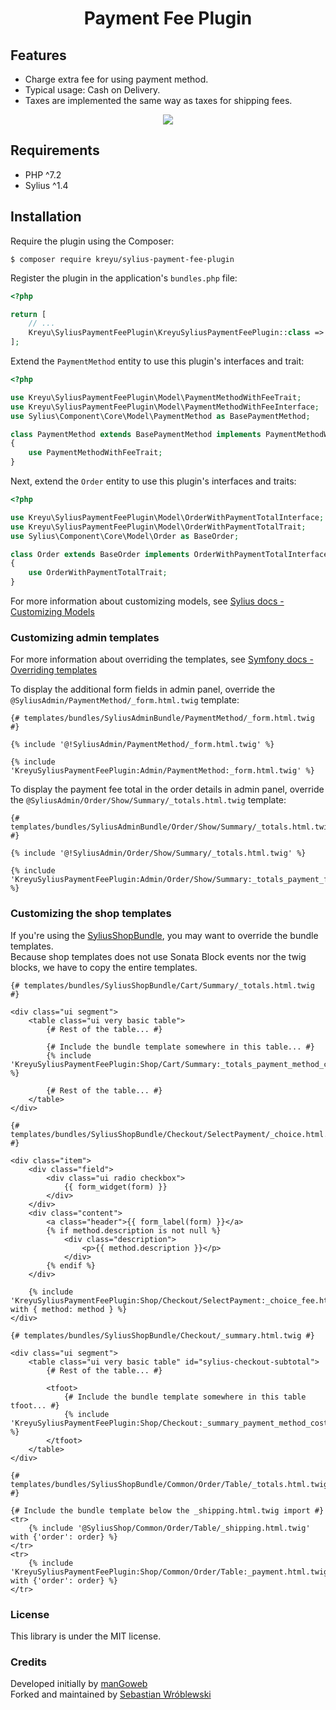 <h1 align="center">Payment Fee Plugin</h1>

## Features

* Charge extra fee for using payment method.
* Typical usage: Cash on Delivery.
* Taxes are implemented the same way as taxes for shipping fees.

<p align="center">
	<img src="https://raw.githubusercontent.com/kreyu/SyliusPaymentFeePlugin/master/doc/admin.png"/>
</p>

## Requirements

- PHP ^7.2
- Sylius ^1.4

## Installation

Require the plugin using the Composer:

```shell script
$ composer require kreyu/sylius-payment-fee-plugin
```

Register the plugin in the application's `bundles.php` file:

```php
<?php

return [
    // ...
    Kreyu\SyliusPaymentFeePlugin\KreyuSyliusPaymentFeePlugin::class => ['all' => true],
];
```

Extend the `PaymentMethod` entity to use this plugin's interfaces and trait:

```php
<?php

use Kreyu\SyliusPaymentFeePlugin\Model\PaymentMethodWithFeeTrait;
use Kreyu\SyliusPaymentFeePlugin\Model\PaymentMethodWithFeeInterface;
use Sylius\Component\Core\Model\PaymentMethod as BasePaymentMethod;

class PaymentMethod extends BasePaymentMethod implements PaymentMethodWithFeeInterface
{
    use PaymentMethodWithFeeTrait;
}
```

Next, extend the `Order` entity to use this plugin's interfaces and traits:

```php
<?php

use Kreyu\SyliusPaymentFeePlugin\Model\OrderWithPaymentTotalInterface;
use Kreyu\SyliusPaymentFeePlugin\Model\OrderWithPaymentTotalTrait;
use Sylius\Component\Core\Model\Order as BaseOrder;

class Order extends BaseOrder implements OrderWithPaymentTotalInterface
{
    use OrderWithPaymentTotalTrait;
}
```

For more information about customizing models, see [Sylius docs - Customizing Models](https://docs.sylius.com/en/1.4/customization/model.html)

### Customizing admin templates

For more information about overriding the templates, see [Symfony docs - Overriding templates](https://symfony.com/doc/current/bundles/override.html#templates)

To display the additional form fields in admin panel, override the `@SyliusAdmin/PaymentMethod/_form.html.twig` template:

```twig
{# templates/bundles/SyliusAdminBundle/PaymentMethod/_form.html.twig #}

{% include '@!SyliusAdmin/PaymentMethod/_form.html.twig' %}

{% include 'KreyuSyliusPaymentFeePlugin:Admin/PaymentMethod:_form.html.twig' %}
```

To display the payment fee total in the order details in admin panel, override the `@SyliusAdmin/Order/Show/Summary/_totals.html.twig` template:

```twig
{# templates/bundles/SyliusAdminBundle/Order/Show/Summary/_totals.html.twig #}

{% include '@!SyliusAdmin/Order/Show/Summary/_totals.html.twig' %}

{% include 'KreyuSyliusPaymentFeePlugin:Admin/Order/Show/Summary:_totals_payment_fee.html.twig' %}
```

### Customizing the shop templates

If you're using the [SyliusShopBundle](https://github.com/Sylius/Sylius/tree/master/src/Sylius/Bundle/ShopBundle), you may want to override the bundle templates.  
Because shop templates does not use Sonata Block events nor the twig blocks, we have to copy the entire templates.  

```twig
{# templates/bundles/SyliusShopBundle/Cart/Summary/_totals.html.twig #}

<div class="ui segment">
    <table class="ui very basic table">
        {# Rest of the table... #}

        {# Include the bundle template somewhere in this table... #}
        {% include 'KreyuSyliusPaymentFeePlugin:Shop/Cart/Summary:_totals_payment_method_cost.html.twig' %}
        
        {# Rest of the table... #}
    </table>
</div>
```

```twig
{# templates/bundles/SyliusShopBundle/Checkout/SelectPayment/_choice.html.twig #}

<div class="item">
	<div class="field">
		<div class="ui radio checkbox">
			{{ form_widget(form) }}
		</div>
	</div>
	<div class="content">
		<a class="header">{{ form_label(form) }}</a>
		{% if method.description is not null %}
			<div class="description">
				<p>{{ method.description }}</p>
			</div>
		{% endif %}
	</div>

	{% include 'KreyuSyliusPaymentFeePlugin:Shop/Checkout/SelectPayment:_choice_fee.html.twig' with { method: method } %}
</div>
```

```twig
{# templates/bundles/SyliusShopBundle/Checkout/_summary.html.twig #}

<div class="ui segment">
	<table class="ui very basic table" id="sylius-checkout-subtotal">
        {# Rest of the table... #}
 
		<tfoot>
            {# Include the bundle template somewhere in this table tfoot... #}
		    {% include 'KreyuSyliusPaymentFeePlugin:Shop/Checkout:_summary_payment_method_cost.html.twig' %}
		</tfoot>
	</table>
</div>
```

```twig
{# templates/bundles/SyliusShopBundle/Common/Order/Table/_totals.html.twig #}

{# Include the bundle template below the _shipping.html.twig import #}
<tr>
    {% include '@SyliusShop/Common/Order/Table/_shipping.html.twig' with {'order': order} %}
</tr>
<tr>
	{% include 'KreyuSyliusPaymentFeePlugin:Shop/Common/Order/Table:_payment.html.twig' with {'order': order} %}
</tr>
```

### License

This library is under the MIT license.

### Credits

Developed initially by [manGoweb](https://www.mangoweb.eu/)  
Forked and maintained by [Sebastian Wróblewski <Kreyu>](https://swroblewski.pl)
